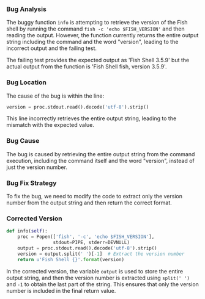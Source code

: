 ### Bug Analysis
The buggy function `info` is attempting to retrieve the version of the Fish shell by running the command `fish -c 'echo $FISH_VERSION'` and then reading the output. However, the function currently returns the entire output string including the command and the word "version", leading to the incorrect output and the failing test.

The failing test provides the expected output as 'Fish Shell 3.5.9' but the actual output from the function is 'Fish Shell fish, version 3.5.9'.

### Bug Location
The cause of the bug is within the line:
```python
version = proc.stdout.read().decode('utf-8').strip()
```
This line incorrectly retrieves the entire output string, leading to the mismatch with the expected value.

### Bug Cause
The bug is caused by retrieving the entire output string from the command execution, including the command itself and the word "version", instead of just the version number.

### Bug Fix Strategy
To fix the bug, we need to modify the code to extract only the version number from the output string and then return the correct format.

### Corrected Version
```python
def info(self):
    proc = Popen(['fish', '-c', 'echo $FISH_VERSION'],
                 stdout=PIPE, stderr=DEVNULL)
    output = proc.stdout.read().decode('utf-8').strip()
    version = output.split(' ')[-1]  # Extract the version number
    return u'Fish Shell {}'.format(version)
```

In the corrected version, the variable `output` is used to store the entire output string, and then the version number is extracted using `split(' ')` and `-1` to obtain the last part of the string. This ensures that only the version number is included in the final return value.